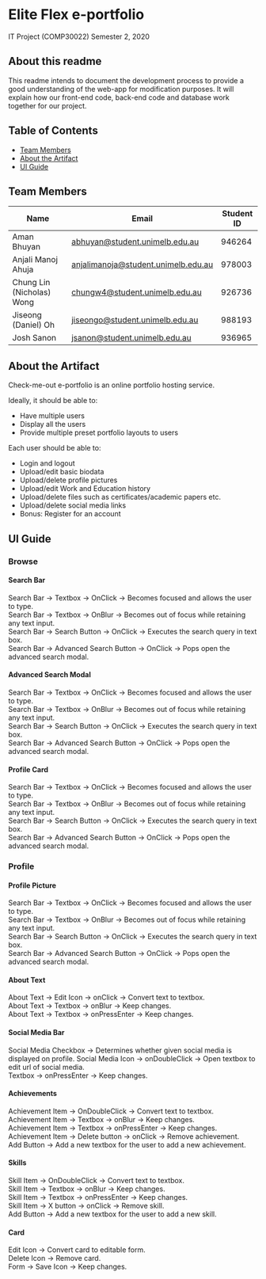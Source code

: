 # Elite Flex e-portfolio
IT Project (COMP30022) Semester 2, 2020

## About this readme
This readme intends to document the development process to provide a good understanding of the web-app for modification purposes. It will explain how our front-end code, back-end code and database work together for our project.

## Table of Contents
* [Team Members](#team-members)
* [About the Artifact](#about-the-artifact)
* [UI Guide](#ui-guide)


## Team Members

Name | Email | Student ID
---- | ----- | ----------
Aman Bhuyan | abhuyan@student.unimelb.edu.au | 946264
Anjali Manoj Ahuja | anjalimanoja@student.unimelb.edu.au | 978003
Chung Lin (Nicholas) Wong | chungw4@student.unimelb.edu.au | 926736
Jiseong (Daniel) Oh | jiseongo@student.unimelb.edu.au | 988193
Josh Sanon | jsanon@student.unimelb.edu.au | 936965


## About the Artifact

Check-me-out e-portfolio is an online portfolio hosting service.

Ideally, it should be able to:
  - Have multiple users
  - Display all the users
  - Provide multiple preset portfolio layouts to users
  
Each user should be able to:
  - Login and logout
  - Upload/edit basic biodata
  - Upload/delete profile pictures
  - Upload/edit Work and Education history
  - Upload/delete files such as certificates/academic papers etc.
  - Upload/delete social media links
  - Bonus: Register for an account
  
## UI Guide

### Browse

#### Search Bar
Search Bar -> Textbox -> OnClick -> Becomes focused and allows the user to type.  
Search Bar -> Textbox -> OnBlur -> Becomes out of focus while retaining any text input.  
Search Bar -> Search Button -> OnClick -> Executes the search query in text box.  
Search Bar -> Advanced Search Button -> OnClick -> Pops open the advanced search modal.  

#### Advanced Search Modal
Search Bar -> Textbox -> OnClick -> Becomes focused and allows the user to type.  
Search Bar -> Textbox -> OnBlur -> Becomes out of focus while retaining any text input.  
Search Bar -> Search Button -> OnClick -> Executes the search query in text box.  
Search Bar -> Advanced Search Button -> OnClick -> Pops open the advanced search modal.  

#### Profile Card
Search Bar -> Textbox -> OnClick -> Becomes focused and allows the user to type.  
Search Bar -> Textbox -> OnBlur -> Becomes out of focus while retaining any text input.  
Search Bar -> Search Button -> OnClick -> Executes the search query in text box.  
Search Bar -> Advanced Search Button -> OnClick -> Pops open the advanced search modal.  

### Profile

#### Profile Picture
Search Bar -> Textbox -> OnClick -> Becomes focused and allows the user to type.  
Search Bar -> Textbox -> OnBlur -> Becomes out of focus while retaining any text input.  
Search Bar -> Search Button -> OnClick -> Executes the search query in text box.  
Search Bar -> Advanced Search Button -> OnClick -> Pops open the advanced search modal.  

#### About Text
About Text -> Edit Icon -> onClick -> Convert text to textbox.  
About Text -> Textbox -> onBlur -> Keep changes.  
About Text -> Textbox -> onPressEnter -> Keep changes.  

#### Social Media Bar
Social Media Checkbox -> Determines whether given social media is displayed on profile. 
Social Media Icon -> onDoubleClick -> Open textbox to edit url of social media.  
Textbox -> onPressEnter -> Keep changes.  

#### Achievements
Achievement Item -> OnDoubleClick -> Convert text to textbox.  
Achievement Item -> Textbox -> onBlur -> Keep changes.  
Achievement Item -> Textbox -> onPressEnter -> Keep changes.  
Achievement Item -> Delete button -> onClick -> Remove achievement.  
Add Button -> Add a new textbox for the user to add a new achievement.  

#### Skills 
Skill Item -> OnDoubleClick -> Convert text to textbox.  
Skill Item -> Textbox -> onBlur -> Keep changes.  
Skill Item -> Textbox -> onPressEnter -> Keep changes.  
Skill Item -> X button -> onClick -> Remove skill.  
Add Button -> Add a new textbox for the user to add a new skill.  

#### Card
Edit Icon -> Convert card to editable form.  
Delete Icon -> Remove card.  
Form -> Save Icon -> Keep changes.  



